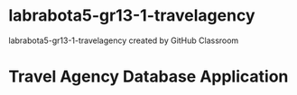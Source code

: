# labrabota5-gr13-1-travelagency
labrabota5-gr13-1-travelagency created by GitHub Classroom
# Travel Agency Database Application
